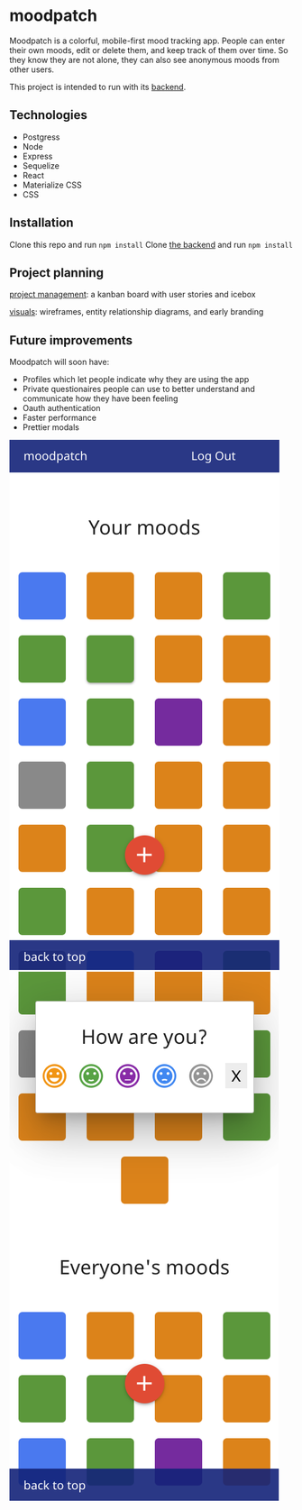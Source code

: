 # moodpatch

Moodpatch is a colorful, mobile-first mood tracking app. People can enter their own moods, edit or delete them, and keep track of them over time. So they know they are not alone, they can also see anonymous moods from other users.

This project is intended to run with its [backend](https://github.com/ctavispost/moodPatch_backend).

## Technologies

- Postgress
- Node
- Express
- Sequelize
- React
- Materialize CSS
- CSS


## Installation
Clone this repo and run `npm install`
Clone [the backend](https://github.com/ctavispost/moodPatch_backend) and run `npm install`

## Project planning

[project management](https://github.com/ctavispost/moodpatch/projects/1): a kanban board with user stories and icebox

[visuals](https://www.figma.com/file/Brt6WyouctTzHeTkvnN8TB/colorblog?node-id=0%3A1): wireframes, entity relationship diagrams, and early branding


## Future improvements

Moodpatch will soon have:
- Profiles which let people indicate why they are using the app
- Private questionaires people can use to better understand and communicate how they have been feeling
- Oauth authentication
- Faster performance
- Prettier modals

![top of the main page](./screenshots/top.png)
![a modal over colorful squares](./screenshots/modal.png)
